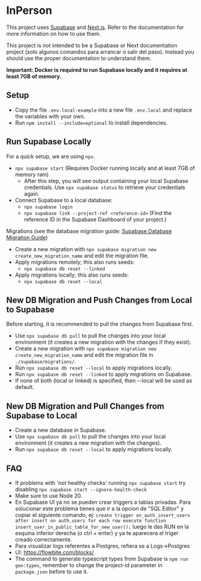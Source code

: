 # InPerson

This project uses [Supabase](https://supabase.com/docs) and [Next.js](https://nextjs.org/docs). Refer to the documentation for more information on how to use them.

This project is not intended to be a Supabase or Next documentation project (solo algunos comandos para arrancar o salir del paso). Instead you should use the proper documentation to understand them.

**Important: Docker is required to run Supabase locally and it requires at least 7GB of memory.**

## Setup

- Copy the file `.env.local-example` into a new file `.env.local` and replace the variables with your own.
- Run `npm install --include=optional` to install dependencies.

## Run Supabase Locally

For a quick setup, we are using `npx`.

- `npx supabase start` (Requires Docker running locally and at least 7GB of memory ram)
  - After this step, you will see output containing your local Supabase credentials. Use `npx supabase status` to retrieve your credentials again.
- Connect Supabase to a local database:
  - `npx supabase login`
  - `npx supabase link --project-ref <reference-id>` (Find the reference ID in the Supabase Dashboard of your project.)

Migrations (see the database migration guide: [Supabase Database Migration Guide](https://supalaunch.com/blog/nextjs-supabase-database-migration-guide))

- Create a new migration with `npx supabase migration new create_new_migration_name` and edit the migration file.
- Apply migrations remotely; this also runs seeds:
  - `npx supabase db reset --linked`
- Apply migrations locally; this also runs seeds:
  - `npx supabase db reset --local`

## New DB Migration and Push Changes from Local to Supabase

Before starting, it is recommended to pull the changes from Supabase first.

- Use `npx supabase db pull` to pull the changes into your local environment (it creates a new migration with the changes if they exist).
- Create a new migration with `npx supabase migration new create_new_migration_name` and edit the migration file in `./supabase/migrations/`.
- Run `npx supabase db reset --local` to apply migrations locally.
- Run `npx supabase db reset --linked` to apply migrations on Supabase.
- If none of both (local or linked) is specified, then --local will be used as default.

## New DB Migration and Pull Changes from Supabase to Local

- Create a new database in Supabase.
- Use `npx supabase db pull` to pull the changes into your local environment (it creates a new migration with the changes).
- Run `npx supabase db reset --local` to apply migrations locally.

## FAQ

- If problems with 'not healthy checks' running `npx supabase start` try disabling `npx supabase start --ignore-health-check`
- Make sure to use Node 20.
- En Supabase UI ya no se pueden crear triggers a tablas privadas. Para solucionar este problema tienes que ir a la opcion de "SQL Editor" y copiar el siguiente comando, ej:
  `create trigger on_auth_insert_users after insert on auth.users for each row execute function insert_user_in_public_table_for_new_user();`
  luego le das RUN en la esquina inferior derecha (o ctrl + enter) y ya te aparecera el triger creado correctamente.
- Para visualizar logs referentes a Postgres, refiera se a Logs->Postgres
- UI: https://flowbite.com/blocks/
- The command to generate typescript types from Supabase is `npm run gen:types`, remember to change the project-id parameter in `package.json` before to use it.
